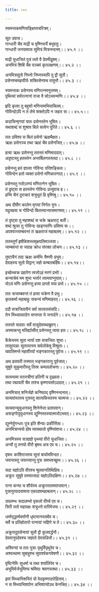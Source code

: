 ```yaml
---
title: ०४५

---
```

स्यमन्तकमणिसङ्क्षिप्तचरित्रम्।  
  
सूत उवाच।  
गान्धारी चैव माद्री च वृष्णिभार्ये बभूवतुः।  
गान्धारी जनयामास सुमित्रं मित्रनन्दनम्।। ४५.१ ।।  
  
माद्री युधाजितं पुत्रं ततो वै देवमीढुषम्।  
अनमित्रं शिबिं चैव पञ्चमं कृतलक्षणम्।। ४५.२ ।।  
  
अनमित्रसुतो निघ्नो निघ्नस्यापि तु द्वौ सुतौ।  
प्रसेनश्चमहावीर्यः शक्तिसेनश्च तावुभौ।। ४५.३ ।।  
  
स्यमन्तकः प्रसेनस्य मणिरत्नमनुत्तमम्।  
पृथिव्यां सर्वरत्नानां राजा वै सोऽभवन्मणिः।। ४५.४ ।।  
  
हृदि कृत्वा तु बहुशो मणिन्तमभियाचितम्।  
गोविन्दोऽपि न तं लेभे शक्तोऽपि न जहार सः।। ४५.५।।  
  
कदाचिन्मृगयां यातः प्रसेनस्तेन भूषितः।  
यथाशब्दं स शुश्राव बिले सत्वेन पूरिते।। ४५.६ ।।  
  
ततः प्रविश्य स बिलं प्रसेनो ऋक्षमैक्षत।  
ऋक्षः प्रसेनञ्च तथा ऋक्षं चैव प्रसेनजित्।। ४५.७ ।।  
  
हत्वा ऋक्षः प्रसेनन्तु ततस्तं मणिमाददात्।  
अदृष्टस्तु हतस्तेन अन्तर्बिलगतस्तदा।। ४५.८ ।।  
  
प्रसेनन्तु हतं ज्ञात्वा गोविन्दः परिशङ्कितः।  
गोविन्देन हतो व्यक्तं प्रसेनो मणिकारणात्।। ४५.९ ।।  
  
प्रसेनस्तु गतोऽरण्यं मणिरत्नेन भूषितः।  
तं द्रृष्ट्वा स हतस्तेन गोविन्दः प्रत्युवाच ह।।  
हन्मि चैनं दुराचारं शत्रुभूतं हि वृष्णिषु।। ४५.१० ।।  
  
अथ दीर्घेण कालेन मृगयां निर्गतः पुनः।  
यद्रृच्छया च गोविन्दो बिलस्याभ्यासमागमत्।। ४५.११ ।।  
  
तं दृष्ट्वा तु महाशब्दं स चक्रे ऋक्षराट् बली।  
शब्दं श्रुत्वा तु गोविन्दः खङ्गपाणिः प्रविश्य सः।।  
अपश्यज्जाम्बवन्तं तं ऋक्षराजं महाबलम्।। ४५.१२ ।।  
  
ततस्तूर्णं हृषीकेशस्तमृक्षपतिमञ्जसा।  
जाम्बवन्तं स जग्राह क्रोध संरक्त लोचनः।। ४५.१३ ।।  
  
तुष्टावैनं तदा ऋक्षः कर्मभिः वैष्णवैः प्रभुम्।  
देवाहस्य सुतो विद्वान् जज्ञे कम्बलबर्हिषः।। ४५.१४।।  
  
इच्छेच्चक्र प्रहारेण त्वत्तोऽहं मरणं प्रभो!।  
कन्याचेयं मम शुभा भर्त्तारं त्वामवाप्नुयात्।।  
योऽयं मणिः प्रसेनन्तु हत्वा प्राप्तो मया प्रभो।। ४५.१५ ।।  
  
ततः सजाम्बवन्तं तं हत्वा चक्रेण वै प्रभुः।  
कृतकर्मा महाबाहुः सकन्यं मणिमाहरत्।। ४५.१६ ।।  
  
ददौ सत्राजितायैनं सर्वं सात्वतसंसदि।  
तेन मिथ्यापवादेन सन्तप्ता ये जनार्दने।। ४५.१७ ।।  
  
ततस्ते यादवाः सर्वे वासुदेवमथाब्रुवन्।  
अस्माकन्तु मतिर्ह्यासीत् प्रसेनस्तु त्वया हतः।। ४५.१८ ।।  
  
कैकेयस्य सुता भार्या दश सत्राजितः शुभाः।  
तासूत्पन्नाः सुतास्तस्य सर्वलोकेषु विश्रुताः।।  
ख्यातिमन्ते महावीर्य्या भङ्गकारस्तु पूर्वजः।। ४५.१९ ।।  
  
अथ व्रतवती तस्मात् भङ्गकारात्तु पूर्वजात्।  
सुषुवे सुकुमारीस्तु तिस्रः कमललोचनाः।। ४५.२० ।।  
  
सत्यभामा वरास्त्रीणां व्रतिनी च दृढव्रता।  
तथा पद्मावती चैव ताश्च कृष्णायसोऽददात्।। ४५.२१ ।।  
  
अनमित्रात् शनिर्जज्ञे कनिष्ठाद् वृष्णिनन्दनात्।  
सत्यवांस्तस्य पुत्रस्तु सात्यकिस्तस्य चात्मजः।। ४५.२२ ।।  
  
सत्यवान्युयुधानस्तु शिनेर्नप्ता प्रतापवान्।  
असङ्गोयुयुधानस्य द्युम्निस्तस्यात्मजोऽभवत्।। ४५.२३ ।।  
  
द्युम्नेर्युगन्धरः पुत्र इति शैन्याः प्रकीर्त्तिताः।  
अनमित्रान्वयो ह्येष व्याख्यातो वृष्णिवंशजः।। ४५.२४ ।।  
  
अनमित्रस्य सञ्ज्ञज्ञे पृथ्व्यां वीरो युधाजितः।  
अन्यौ तु तनयो वीरौ बृषभः क्षत्र एव च।। ४५.२५ ।।  
  
वृषभः काशिराजस्य सुतां बार्यामविन्दत।  
जयन्तस्तु जयन्त्यान्तु पुत्रः समभवच्छुभः।। ४५.२६ ।।  
  
सदा यज्ञोऽति वीरश्च श्रुतवानतिथिप्रियः।  
अक्रूरः सुषुवे तस्मात्सदा यज्ञोऽतिदक्षिणः।। ४५.२७ ।।  
  
रत्ना कन्या च शौर्यस्य अक्रूरस्तामवाप्तवान्।  
पुत्रानुत्पादयामास एकादशमहाबलान्।। ४५.२८ ।।  
  
उपलम्भः सदालम्भो वृकलो वीर्य्य एव च।  
सिरी ततो महापक्षः शत्रुध्नो वारिमेजयः।। ४५.२९ ।।  
  
धर्म्मभृद्धर्म्मवर्माणौ धृष्टमानस्तथैव च।  
सर्वे च प्रतिहोतारो रत्नायां जज्ञिरे च ते।। ४५.३० ।।  
  
अक्रूरादुग्रसेनायां सुतौ द्वौ कुलवर्द्धनौ।  
देववानुपदेवश्च जज्ञाते देवसन्निभौ।। ४५.३१ ।।  
  
अश्विन्यां च ततः पुत्राः पृथुर्विपृथुरेव च।  
अश्वत्थामा सुबाहुश्च सुपार्श्वकगवेषणौ।। ४५.३२ ।।  
  
वृष्टिनेमिः सुधर्मा च तथा शर्यातिरेव च।  
अभूमिर्वर्जभूमिश्च श्रमिष्ठः श्रवणस्तथा।। ४५.३३ ।।  
  
इमां मिथ्याभिशस्तिं यो वेदकृष्णादपोहिताम्।  
न स मिथ्याभिशापेन अभिशाप्योऽथ केनचित्।। ४५.३४ ।।